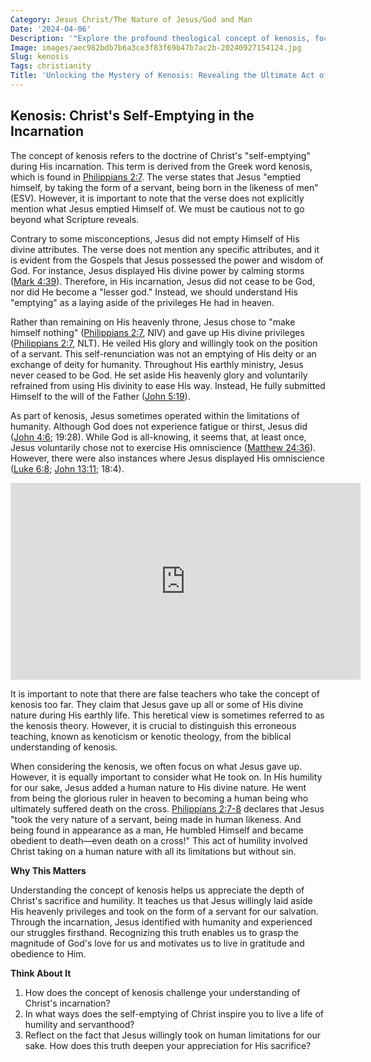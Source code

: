 ```yaml
---
Category: Jesus Christ/The Nature of Jesus/God and Man
Date: '2024-04-06'
Description: '"Explore the profound theological concept of kenosis, focusing on self-emptying and humility in Christian theology. Discover its significance and implications."'
Image: images/aec982bdb7b6a3ce3f83f69b47b7ac2b-20240927154124.jpg
Slug: kenosis
Tags: christianity
Title: 'Unlocking the Mystery of Kenosis: Revealing the Ultimate Act of Selflessness'
---
```


## Kenosis: Christ's Self-Emptying in the Incarnation

The concept of kenosis refers to the doctrine of Christ's "self-emptying" during His incarnation. This term is derived from the Greek word kenosis, which is found in [Philippians 2:7](https://www.bibleref.com/Philippians/2/Philippians-2-7.html). The verse states that Jesus "emptied himself, by taking the form of a servant, being born in the likeness of men" (ESV). However, it is important to note that the verse does not explicitly mention what Jesus emptied Himself of. We must be cautious not to go beyond what Scripture reveals.

Contrary to some misconceptions, Jesus did not empty Himself of His divine attributes. The verse does not mention any specific attributes, and it is evident from the Gospels that Jesus possessed the power and wisdom of God. For instance, Jesus displayed His divine power by calming storms ([Mark 4:39](https://www.bibleref.com/Mark/4/Mark-4-39.html)). Therefore, in His incarnation, Jesus did not cease to be God, nor did He become a "lesser god." Instead, we should understand His "emptying" as a laying aside of the privileges He had in heaven.

Rather than remaining on His heavenly throne, Jesus chose to "make himself nothing" ([Philippians 2:7](https://www.bibleref.com/Philippians/2/Philippians-2-7.html), NIV) and gave up His divine privileges ([Philippians 2:7](https://www.bibleref.com/Philippians/2/Philippians-2-7.html), NLT). He veiled His glory and willingly took on the position of a servant. This self-renunciation was not an emptying of His deity or an exchange of deity for humanity. Throughout His earthly ministry, Jesus never ceased to be God. He set aside His heavenly glory and voluntarily refrained from using His divinity to ease His way. Instead, He fully submitted Himself to the will of the Father ([John 5:19](https://www.bibleref.com/John/5/John-5-19.html)).

As part of kenosis, Jesus sometimes operated within the limitations of humanity. Although God does not experience fatigue or thirst, Jesus did ([John 4:6](https://www.bibleref.com/John/4/John-4-6.html); 19:28). While God is all-knowing, it seems that, at least once, Jesus voluntarily chose not to exercise His omniscience ([Matthew 24:36](https://www.bibleref.com/Matthew/24/Matthew-24-36.html)). However, there were also instances where Jesus displayed His omniscience ([Luke 6:8](https://www.bibleref.com/Luke/6/Luke-6-8.html); [John 13:11](https://www.bibleref.com/John/13/John-13-11.html); 18:4).


<iframe width="560" height="315" src="https://www.youtube.com/embed/wgH5vOcd02g" frameborder="0" allow="autoplay; encrypted-media" allowfullscreen></iframe>


It is important to note that there are false teachers who take the concept of kenosis too far. They claim that Jesus gave up all or some of His divine nature during His earthly life. This heretical view is sometimes referred to as the kenosis theory. However, it is crucial to distinguish this erroneous teaching, known as kenoticism or kenotic theology, from the biblical understanding of kenosis.

When considering the kenosis, we often focus on what Jesus gave up. However, it is equally important to consider what He took on. In His humility for our sake, Jesus added a human nature to His divine nature. He went from being the glorious ruler in heaven to becoming a human being who ultimately suffered death on the cross. [Philippians 2:7-8](https://www.bibleref.com/Philippians/2/Philippians-2-7.html) declares that Jesus "took the very nature of a servant, being made in human likeness. And being found in appearance as a man, He humbled Himself and became obedient to death—even death on a cross!" This act of humility involved Christ taking on a human nature with all its limitations but without sin.

**Why This Matters**

Understanding the concept of kenosis helps us appreciate the depth of Christ's sacrifice and humility. It teaches us that Jesus willingly laid aside His heavenly privileges and took on the form of a servant for our salvation. Through the incarnation, Jesus identified with humanity and experienced our struggles firsthand. Recognizing this truth enables us to grasp the magnitude of God's love for us and motivates us to live in gratitude and obedience to Him.

**Think About It**

1. How does the concept of kenosis challenge your understanding of Christ's incarnation?
2. In what ways does the self-emptying of Christ inspire you to live a life of humility and servanthood?
3. Reflect on the fact that Jesus willingly took on human limitations for our sake. How does this truth deepen your appreciation for His sacrifice?